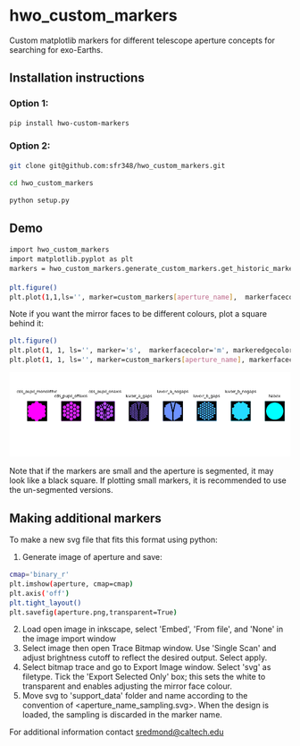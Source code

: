# hwo_custom_markers
Custom matplotlib markers for different telescope aperture concepts for searching for exo-Earths.  

## Installation instructions
### Option 1:
```bash
pip install hwo-custom-markers
```

### Option 2:
```bash
git clone git@github.com:sfr348/hwo_custom_markers.git
```
```bash
cd hwo_custom_markers
```
```bash
python setup.py
```

## Demo
```bash
import hwo_custom_markers
import matplotlib.pyplot as plt
markers = hwo_custom_markers.generate_custom_markers.get_historic_markers()

plt.figure()
plt.plot(1,1,ls='', marker=custom_markers[aperture_name],  markerfacecolor='k', markeredgecolor='k', markersize=30)
```
Note if you want the mirror faces to be different colours, plot a square behind it:
```bash
plt.figure()
plt.plot(1, 1, ls='', marker='s',  markerfacecolor='m', markeredgecolor='m', markersize=30)
plt.plot(1, 1, ls='', marker=custom_markers[aperture_name], markerfacecolor='k', markeredgecolor='k', markersize=30)
```
![plot](./hwo_custom_markers/support_data/demo_images/available_markers.png)

Note that if the markers are small and the aperture is segmented, it may look like a black square.  If plotting small markers, it is recommended to use the un-segmented versions.


## Making additional markers
To make a new svg file that fits this format using python:
1. Generate image of aperture and save:
```bash
cmap='binary_r'
plt.imshow(aperture, cmap=cmap)
plt.axis('off')
plt.tight_layout()
plt.savefig(aperture.png,transparent=True)
```
2. Load open image in inkscape, select 'Embed', 'From file', and 'None' in the image import window
3. Select image then open Trace Bitmap window. Use 'Single Scan' and adjust brightness cutoff to reflect the desired output.  Select apply.
4. Select bitmap trace and go to Export Image window.  Select 'svg' as filetype. Tick the 'Export Selected Only' box; this sets the white to transparent and enables adjusting the mirror face colour.
5. Move svg to 'support_data' folder and name according to the convention of <aperture_name_sampling.svg>.  When the design is loaded, the sampling is discarded in the marker name.

For additional information contact sredmond@caltech.edu
